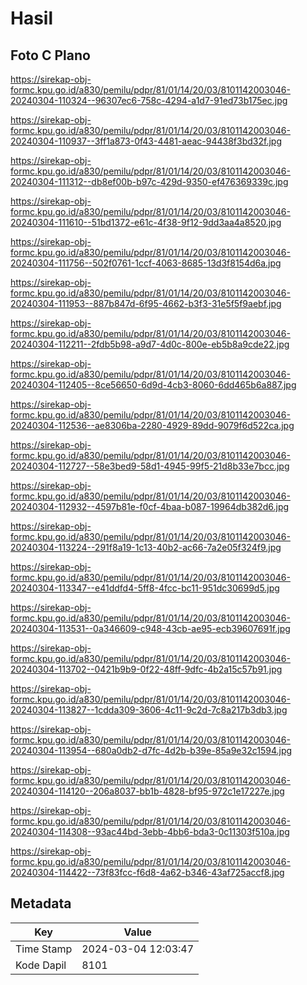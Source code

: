 # Hasil

## Foto C Plano

https://sirekap-obj-formc.kpu.go.id/a830/pemilu/pdpr/81/01/14/20/03/8101142003046-20240304-110324--96307ec6-758c-4294-a1d7-91ed73b175ec.jpg

https://sirekap-obj-formc.kpu.go.id/a830/pemilu/pdpr/81/01/14/20/03/8101142003046-20240304-110937--3ff1a873-0f43-4481-aeac-94438f3bd32f.jpg

https://sirekap-obj-formc.kpu.go.id/a830/pemilu/pdpr/81/01/14/20/03/8101142003046-20240304-111312--db8ef00b-b97c-429d-9350-ef476369339c.jpg

https://sirekap-obj-formc.kpu.go.id/a830/pemilu/pdpr/81/01/14/20/03/8101142003046-20240304-111610--51bd1372-e61c-4f38-9f12-9dd3aa4a8520.jpg

https://sirekap-obj-formc.kpu.go.id/a830/pemilu/pdpr/81/01/14/20/03/8101142003046-20240304-111756--502f0761-1ccf-4063-8685-13d3f8154d6a.jpg

https://sirekap-obj-formc.kpu.go.id/a830/pemilu/pdpr/81/01/14/20/03/8101142003046-20240304-111953--887b847d-6f95-4662-b3f3-31e5f5f9aebf.jpg

https://sirekap-obj-formc.kpu.go.id/a830/pemilu/pdpr/81/01/14/20/03/8101142003046-20240304-112211--2fdb5b98-a9d7-4d0c-800e-eb5b8a9cde22.jpg

https://sirekap-obj-formc.kpu.go.id/a830/pemilu/pdpr/81/01/14/20/03/8101142003046-20240304-112405--8ce56650-6d9d-4cb3-8060-6dd465b6a887.jpg

https://sirekap-obj-formc.kpu.go.id/a830/pemilu/pdpr/81/01/14/20/03/8101142003046-20240304-112536--ae8306ba-2280-4929-89dd-9079f6d522ca.jpg

https://sirekap-obj-formc.kpu.go.id/a830/pemilu/pdpr/81/01/14/20/03/8101142003046-20240304-112727--58e3bed9-58d1-4945-99f5-21d8b33e7bcc.jpg

https://sirekap-obj-formc.kpu.go.id/a830/pemilu/pdpr/81/01/14/20/03/8101142003046-20240304-112932--4597b81e-f0cf-4baa-b087-19964db382d6.jpg

https://sirekap-obj-formc.kpu.go.id/a830/pemilu/pdpr/81/01/14/20/03/8101142003046-20240304-113224--291f8a19-1c13-40b2-ac66-7a2e05f324f9.jpg

https://sirekap-obj-formc.kpu.go.id/a830/pemilu/pdpr/81/01/14/20/03/8101142003046-20240304-113347--e41ddfd4-5ff8-4fcc-bc11-951dc30699d5.jpg

https://sirekap-obj-formc.kpu.go.id/a830/pemilu/pdpr/81/01/14/20/03/8101142003046-20240304-113531--0a346609-c948-43cb-ae95-ecb39607691f.jpg

https://sirekap-obj-formc.kpu.go.id/a830/pemilu/pdpr/81/01/14/20/03/8101142003046-20240304-113702--0421b9b9-0f22-48ff-9dfc-4b2a15c57b91.jpg

https://sirekap-obj-formc.kpu.go.id/a830/pemilu/pdpr/81/01/14/20/03/8101142003046-20240304-113827--1cdda309-3606-4c11-9c2d-7c8a217b3db3.jpg

https://sirekap-obj-formc.kpu.go.id/a830/pemilu/pdpr/81/01/14/20/03/8101142003046-20240304-113954--680a0db2-d7fc-4d2b-b39e-85a9e32c1594.jpg

https://sirekap-obj-formc.kpu.go.id/a830/pemilu/pdpr/81/01/14/20/03/8101142003046-20240304-114120--206a8037-bb1b-4828-bf95-972c1e17227e.jpg

https://sirekap-obj-formc.kpu.go.id/a830/pemilu/pdpr/81/01/14/20/03/8101142003046-20240304-114308--93ac44bd-3ebb-4bb6-bda3-0c11303f510a.jpg

https://sirekap-obj-formc.kpu.go.id/a830/pemilu/pdpr/81/01/14/20/03/8101142003046-20240304-114422--73f83fcc-f6d8-4a62-b346-43af725accf8.jpg


## Metadata

| Key        | Value               |
| ---------- | ------------------- |
| Time Stamp | 2024-03-04 12:03:47 |
| Kode Dapil | 8101                |



